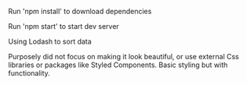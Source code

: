 Run 'npm install' to download dependencies

Run 'npm start' to start dev server

Using Lodash to sort data

Purposely did not focus on making it look beautiful, or use external Css libraries or packages like Styled Components. Basic styling but with functionality.
